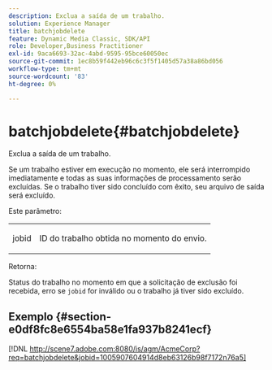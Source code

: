 ```yaml
---
description: Exclua a saída de um trabalho.
solution: Experience Manager
title: batchjobdelete
feature: Dynamic Media Classic, SDK/API
role: Developer,Business Practitioner
exl-id: 9aca6693-32ac-4abd-9595-95bce60050ec
source-git-commit: 1ec8b59f442eb96c6c3f5f1405d57a38a86bd056
workflow-type: tm+mt
source-wordcount: '83'
ht-degree: 0%

---
```


# batchjobdelete{#batchjobdelete}

Exclua a saída de um trabalho.

Se um trabalho estiver em execução no momento, ele será interrompido imediatamente e todas as suas informações de processamento serão excluídas. Se o trabalho tiver sido concluído com êxito, seu arquivo de saída será excluído.

Este parâmetro:

<table id="simpletable_AACB976615FF4888A0816328DC48DCA3"> 
 <tr class="strow"> 
  <td class="stentry"> <p><span class="codeph"> jobid</span> </p> </td> 
  <td class="stentry"> <p>ID do trabalho obtida no momento do envio. </p></td> 
 </tr> 
</table>

Retorna:

Status do trabalho no momento em que a solicitação de exclusão foi recebida, erro se `jobid` for inválido ou o trabalho já tiver sido excluído.

## Exemplo {#section-e0df8fc8e6554ba58e1fa937b8241ecf}

[!DNL http://scene7.adobe.com:8080/is/agm/AcmeCorp?req=batchjobdelete&jobid=1005907604914d8eb63126b98f7172n76a5]
